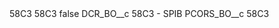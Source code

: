 <?xml version="1.0" encoding="UTF-8"?>
<CustomMetadata xmlns="http://soap.sforce.com/2006/04/metadata" xmlns:xsi="http://www.w3.org/2001/XMLSchema-instance" xmlns:xsd="http://www.w3.org/2001/XMLSchema">
    <description>58C3</description>
    <label>58C3</label>
    <protected>false</protected>
    <values>
        <field>DCR_BO__c</field>
        <value xsi:type="xsd:string">58C3 - SPIB</value>
    </values>
    <values>
        <field>PCORS_BO__c</field>
        <value xsi:type="xsd:string">58C3</value>
    </values>
</CustomMetadata>
